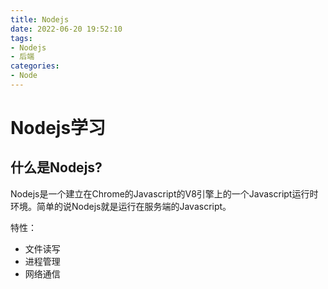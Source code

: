 ```yaml
---
title: Nodejs
date: 2022-06-20 19:52:10
tags:
- Nodejs
- 后端
categories:
- Node
---
```


# Nodejs学习


## 什么是Nodejs?

Nodejs是一个建立在Chrome的Javascript的V8引擎上的一个Javascript运行时环境。简单的说Nodejs就是运行在服务端的Javascript。

<!-- more -->

特性：

- 文件读写
- 进程管理
- 网络通信


